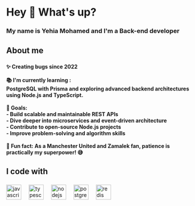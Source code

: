<h1 align="left">Hey 👋 What's up?</h1>

###

<h3 align="left">My name is  Yehia Mohamed and I'm a Back-end developer</h3>

###

<h2 align="left">About me</h2>

###

<h4 align="left">✨ Creating bugs since 2022<br><br>📚 I'm currently learning :<br> PostgreSQL with Prisma and exploring advanced backend architectures using Node.js and TypeScript.<br><br>🎯 Goals: <br>- Build scalable and maintainable REST APIs<br>- Dive deeper into microservices and event-driven architecture<br>- Contribute to open-source Node.js projects<br>- Improve problem-solving and algorithm skills<br><br>🎲 Fun fact: As a Manchester United and Zamalek fan, patience is practically my superpower! 😅</h4>

###

<h2 align="left">I code with</h2>

###

<div align="left">
  <img src="https://cdn.jsdelivr.net/gh/devicons/devicon/icons/javascript/javascript-original.svg" height="40" alt="javascript logo"  />
  <img width="12" />
  <img src="https://cdn.jsdelivr.net/gh/devicons/devicon/icons/typescript/typescript-original.svg" height="40" alt="typescript logo"  />
  <img width="12" />
  <img src="https://cdn.jsdelivr.net/gh/devicons/devicon/icons/nodejs/nodejs-original.svg" height="40" alt="nodejs logo"  />
  <img width="12" />
  <img src="https://cdn.jsdelivr.net/gh/devicons/devicon/icons/postgresql/postgresql-original.svg" height="40" alt="postgresql logo"  />
  <img width="12" />
  <img src="https://cdn.jsdelivr.net/gh/devicons/devicon/icons/redis/redis-original.svg" height="40" alt="redis logo"  />
</div>

###

<div align="left">
</div>

###

<br clear="both">



###
